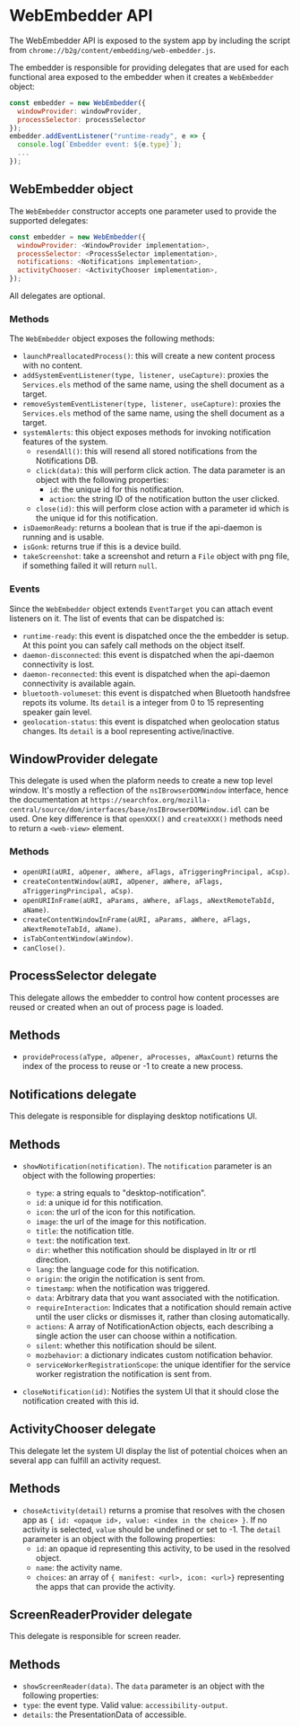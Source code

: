 # WebEmbedder API

The WebEmbedder API is exposed to the system app by including the script from `chrome://b2g/content/embedding/web-embedder.js`.

The embedder is responsible for providing delegates that are used for each functional area exposed to the embedder when it creates a `WebEmbedder` object:

```js
const embedder = new WebEmbedder({
  windowProvider: windowProvider,
  processSelector: processSelector
});
embedder.addEventListener("runtime-ready", e => {
  console.log(`Embedder event: ${e.type}`);
  ...
});
```

## WebEmbedder object

The `WebEmbedder` constructor accepts one parameter used to provide the supported delegates:
```js
const embedder = new WebEmbedder({
  windowProvider: <WindowProvider implementation>,
  processSelector: <ProcessSelector implementation>,
  notifications: <Notifications implementation>,
  activityChooser: <ActivityChooser implementation>,
});
```
All delegates are optional.

### Methods

The `WebEmbedder` object exposes the following methods:
- `launchPreallocatedProcess()`: this will create a new content process with no content.
- `addSystemEventListener(type, listener, useCapture)`: proxies the `Services.els` method of the same name, using the shell document as a target.
- `removeSystemEventListener(type, listener, useCapture)`: proxies the `Services.els` method of the same name, using the shell document as a target.
- `systemAlerts`: this object exposes methods for invoking notification features of the system.
  - `resendAll()`: this will resend all stored notifications from the Notifications DB.
  - `click(data)`: this will perform click action. The data parameter is an object with the following properties:
    - `id`: the unique id for this notification.
    - `action`: the string ID of the notification button the user clicked.
  - `close(id)`: this will perform close action with a parameter id which is the unique id for this notification.
- `isDaemonReady`: returns a boolean that is true if the api-daemon is running and is usable.
- `isGonk`: returns true if this is a device build.
- `takeScreenshot`: take a screenshot and return a `File` object with png file, if something failed it will return `null`.

### Events

Since the `WebEmbedder` object extends `EventTarget` you can attach event listeners on it. The list of events that can be dispatched is:
- `runtime-ready`: this event is dispatched once the the embedder is setup. At this point you can safely call methods on the object itself.
- `daemon-disconnected`: this event is dispatched when the api-daemon connectivity is lost.
- `daemon-reconnected`: this event is dispatched when the api-daemon connectivity is available again.
- `bluetooth-volumeset`: this event is dispatched when Bluetooth handsfree repots its volume. Its `detail` is a integer from 0 to 15 representing speaker gain level.
- `geolocation-status`: this event is dispatched when geolocation status changes. Its `detail` is a bool representing active/inactive.

## WindowProvider delegate

This delegate is used when the plaform needs to create a new top level window. It's mostly a reflection of the `nsIBrowserDOMWindow` interface, hence the documentation at `https://searchfox.org/mozilla-central/source/dom/interfaces/base/nsIBrowserDOMWindow.idl` can be used. One key difference is that `openXXX()` and `createXXX()` methods need to return a `<web-view>` element.

### Methods

- `openURI(aURI, aOpener, aWhere, aFlags, aTriggeringPrincipal, aCsp)`.
- `createContentWindow(aURI, aOpener, aWhere, aFlags, aTriggeringPrincipal, aCsp)`.
- `openURIInFrame(aURI, aParams, aWhere, aFlags, aNextRemoteTabId, aName)`.
- `createContentWindowInFrame(aURI, aParams, aWhere, aFlags, aNextRemoteTabId, aName)`.
- `isTabContentWindow(aWindow)`.
- `canClose()`.

## ProcessSelector delegate

This delegate allows the embedder to control how content processes are reused or created when an out of process page is loaded.

## Methods

- `provideProcess(aType, aOpener, aProcesses, aMaxCount)` returns the index of the process to reuse or -1 to create a new process.

## Notifications delegate

This delegate is responsible for displaying desktop notifications UI.

## Methods

- `showNotification(notification)`. The `notification` parameter is an object with the following properties:
  - `type`: a string equals to "desktop-notification".
  - `id`: a unique id for this notification.
  - `icon`: the url of the icon for this notification.
  - `image`: the url of the image for this notification.
  - `title`: the notification title.
  - `text`: the notification text.
  - `dir`: whether this notification should be displayed in ltr or rtl direction.
  - `lang`: the language code for this notification.
  - `origin`: the origin the notification is sent from.
  - `timestamp`: when the notification was triggered.
  - `data`: Arbitrary data that you want associated with the notification.
  - `requireInteraction`: Indicates that a notification should remain active until the user clicks or dismisses it, rather than closing automatically.
  - `actions`: A array of NotificationAction objects, each describing a single action the user can choose within a notification.
  - `silent`: whether this notification should be silent.
  - `mozbehavior`: a dictionary indicates custom notification behavior.
  - `serviceWorkerRegistrationScope`: the unique identifier for the service worker registration the notification is sent from.

- `closeNotification(id)`: Notifies the system UI that it should close the notification created with this id.

## ActivityChooser delegate

This delegate let the system UI display the list of potential choices when an several app can fulfill an activity request.

## Methods

- `choseActivity(detail)` returns a promise that resolves with the chosen app as `{ id: <opaque id>, value: <index in the choice> }`. If no activity is selected, `value` should be undefined or set to -1. The `detail` parameter is an object with the following properties:
  - `id`: an opaque id representing this activity, to be used in the resolved object.
  - `name`: the activity name.
  - `choices`: an array of `{ manifest: <url>, icon: <url>}` representing the apps that can provide the activity.

## ScreenReaderProvider delegate

This delegate is responsible for screen reader.

## Methods

- `showScreenReader(data)`. The `data` parameter is an object with the following properties:
 - `type`: the event type. Valid value: `accessibility-output`.
 - `details`: the PresentationData of accessible.
 
